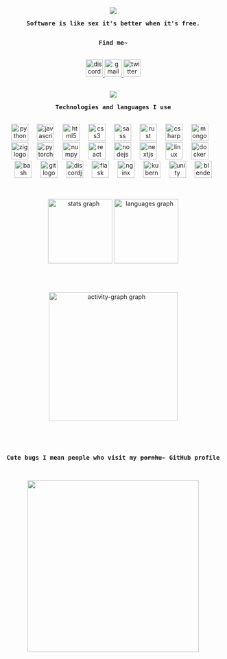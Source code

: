 <!-- Profile design inpired from rxyhn's design -->

<div align="center">
	<a href="https://git.io/typing-svg">
	  <image src="https://readme-typing-svg.herokuapp.com/?font=Jetbrains+Mono&size=16&color=246C61&center=true&width=410&height=45&lines=system.kill()">
	</a>
	<br>
	<samp>
		<p><b>Software is like sex it's better when it's free.</b></p>
	</samp>
</div>
			
<h2></h2>

<div align="center">
	<p align="center"><b><samp>Find me~</samp></b></p>
	<br>
	<div align="center">
	  <a href="https://discord.com/users/1014901022042357932" target="_blank">
	    <img src="https://img.shields.io/static/v1?message=Discord&logo=discord&label=&color=7289DA&logoColor=white&labelColor=&style=for-the-badge" height="40" alt="discord logo"  />
	  </a>
	  <a href="mailto:fake@email.com" target="_blank">
	    <img src="https://img.shields.io/static/v1?message=Email&logo=gmail&label=&color=D14836&logoColor=white&labelColor=&style=for-the-badge" height="40" alt="gmail logo"  />
	  </a>
	  <a href="https://x.com/kaze_noki" target="_blank">
	    <img src="https://img.shields.io/static/v1?message=Twitter&logo=twitter&label=&color=1DA1F2&logoColor=white&labelColor=&style=for-the-badge" height="40" alt="twitter logo"  />
	  </a>
	</div>
</div>

<h2></h2>

<div align="center">
	<a href="https://git.io/typing-svg">
	  <image src="https://readme-typing-svg.herokuapp.com/?font=Jetbrains+Mono&size=16&color=246C61&center=true&width=410&height=45&lines=I%20use%20Arch%20BTW%20.%20.%20.">
	</a>
	<br>
	<samp>
		<p><b>Technologies and languages I use</b></p>
	</samp>
	<br>
	<div align="center">
	  <img src="https://cdn.jsdelivr.net/gh/devicons/devicon/icons/python/python-original.svg" height="40" alt="python logo"  />
	  <img width="12" />
	  <img src="https://cdn.jsdelivr.net/gh/devicons/devicon/icons/javascript/javascript-original.svg" height="40" alt="javascript logo"  />
	  <img width="12" />
	  <img src="https://cdn.jsdelivr.net/gh/devicons/devicon/icons/html5/html5-original.svg" height="40" alt="html5 logo"  />
	  <img width="12" />
	  <img src="https://cdn.jsdelivr.net/gh/devicons/devicon/icons/css3/css3-original.svg" height="40" alt="css3 logo"  />
	  <img width="12" />
	  <img src="https://cdn.jsdelivr.net/gh/devicons/devicon/icons/sass/sass-original.svg" height="40" alt="sass logo"  />
	  <img width="12" />
		<img src="https://cdn.jsdelivr.net/gh/devicons/devicon@latest/icons/rust/rust-original.svg" height="40" alt="rust logo"  />
	  <img width="12" />
	  <img src="https://cdn.jsdelivr.net/gh/devicons/devicon/icons/csharp/csharp-original.svg" height="40" alt="csharp logo"  />
	  <img width="12" />
	  <img src="https://cdn.jsdelivr.net/gh/devicons/devicon/icons/mongodb/mongodb-original.svg" height="40" alt="mongodb logo"  />
	  <img width="12" />
	  <img src="https://cdn.jsdelivr.net/gh/devicons/devicon/icons/zig/zig-original.svg" height="40" alt="zig logo"  />
	  <img width="12" />
	  <img src="https://cdn.jsdelivr.net/gh/devicons/devicon/icons/pytorch/pytorch-original.svg" height="40" alt="pytorch logo"  />
	  <img width="12" />
	  <img src="https://cdn.jsdelivr.net/gh/devicons/devicon/icons/numpy/numpy-original.svg" height="40" alt="numpy logo"  />
	  <img width="12" />
	  <img src="https://cdn.jsdelivr.net/gh/devicons/devicon/icons/react/react-original.svg" height="40" alt="react logo"  />
	  <img width="12" />
	  <img src="https://cdn.jsdelivr.net/gh/devicons/devicon/icons/nodejs/nodejs-original.svg" height="40" alt="nodejs logo"  />
	  <img width="12" />
	  <img src="https://cdn.jsdelivr.net/gh/devicons/devicon/icons/nextjs/nextjs-original.svg" height="40" alt="nextjs logo"  />
	  <img width="12" />
	  <img src="https://cdn.jsdelivr.net/gh/devicons/devicon/icons/linux/linux-original.svg" height="40" alt="linux logo"  />
	  <img width="12" />
	  <img src="https://cdn.jsdelivr.net/gh/devicons/devicon/icons/docker/docker-original.svg" height="40" alt="docker logo"  />
	  <img width="12" />
	  <img src="https://cdn.jsdelivr.net/gh/devicons/devicon/icons/bash/bash-original.svg" height="40" alt="bash logo"  />
	  <img width="12" />
	  <img src="https://cdn.jsdelivr.net/gh/devicons/devicon/icons/git/git-original.svg" height="40" alt="git logo"  />
	  <img width="12" />
	  <img src="https://cdn.jsdelivr.net/gh/devicons/devicon/icons/discordjs/discordjs-original.svg" height="40" alt="discordjs logo"  />
	  <img width="12" />
	  <img src="https://cdn.jsdelivr.net/gh/devicons/devicon/icons/flask/flask-original.svg" height="40" alt="flask logo"  />
	  <img width="12" />
	  <img src="https://cdn.jsdelivr.net/gh/devicons/devicon/icons/nginx/nginx-original.svg" height="40" alt="nginx logo"  />
	  <img width="12" />
	  <img src="https://cdn.jsdelivr.net/gh/devicons/devicon/icons/kubernetes/kubernetes-plain.svg" height="40" alt="kubernetes logo"  />
	  <img width="12" />
	  <img src="https://cdn.jsdelivr.net/gh/devicons/devicon/icons/unity/unity-original.svg" height="40" alt="unity logo"  />
	  <img width="12" />
	  <img src="https://cdn.jsdelivr.net/gh/devicons/devicon/icons/blender/blender-original.svg" height="40" alt="blender logo"  />
	</div>
</div>

<h2></h2>

<div align="center">
<br>
<img src="https://github-readme-stats.vercel.app/api?username=kiyoopoon&hide_title=false&hide_rank=true&show_icons=true&include_all_commits=true&count_private=true&disable_animations=false&theme=gotham&locale=en&hide_border=false&order=1" height="150" alt="stats graph"  />
<img src="https://github-readme-stats.vercel.app/api/top-langs?username=kiyoopoon&locale=en&hide_title=false&layout=compact&card_width=320&langs_count=5&theme=gotham&hide_border=false&order=2" height="150" alt="languages graph"  />

<h2></h2>

<br><br>
<img src="https://github-readme-activity-graph.vercel.app/graph?username=kiyoopoon&radius=16&theme=gotham&area=true&order=5" height="300" alt="activity-graph graph"  />
<br><br>
</div>

<h2></h2>

<div align="center">
<br>
<samp>
	<p><b>Cute bugs I mean people who visit my <s>pornhu-</s> GitHub profile</b></p>
</samp>

<br>

<a href="https://discord.com/users/1135128375225225256"><img align="center" width=400 src="https://moe-counter.glitch.me/get/@kiyoopoon?theme=rule34"></a>
<a href="https://github.com/kiyoopoon"></a>
</div>
